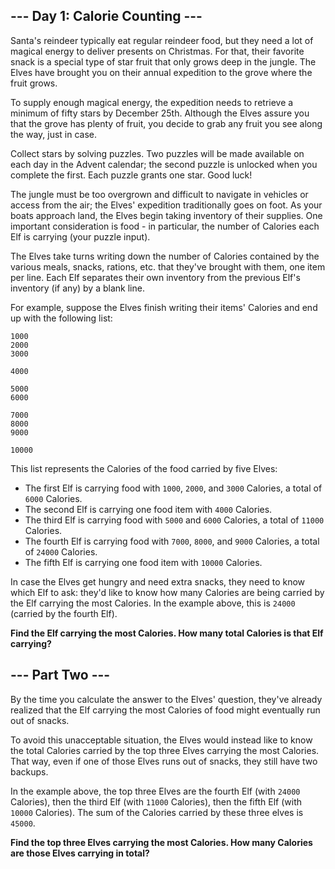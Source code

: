 ## --- Day 1: Calorie Counting ---

Santa's reindeer typically eat regular reindeer food, but they need a lot of magical energy to deliver presents on Christmas. For that, their favorite snack is a special type of star fruit that only grows deep in the jungle. The Elves have brought you on their annual expedition to the grove where the fruit grows.

To supply enough magical energy, the expedition needs to retrieve a minimum of fifty stars by December 25th. Although the Elves assure you that the grove has plenty of fruit, you decide to grab any fruit you see along the way, just in case.

Collect stars by solving puzzles. Two puzzles will be made available on each day in the Advent calendar; the second puzzle is unlocked when you complete the first. Each puzzle grants one star. Good luck!

The jungle must be too overgrown and difficult to navigate in vehicles or access from the air; the Elves' expedition traditionally goes on foot. As your boats approach land, the Elves begin taking inventory of their supplies. One important consideration is food - in particular, the number of Calories each Elf is carrying (your puzzle input).

The Elves take turns writing down the number of Calories contained by the various meals, snacks, rations, etc. that they've brought with them, one item per line. Each Elf separates their own inventory from the previous Elf's inventory (if any) by a blank line.

For example, suppose the Elves finish writing their items' Calories and end up with the following list:

```
1000
2000
3000

4000

5000
6000

7000
8000
9000

10000
```

This list represents the Calories of the food carried by five Elves:

- The first Elf is carrying food with ```1000```, ```2000```, and ```3000``` Calories, a total of ```6000``` Calories.
- The second Elf is carrying one food item with ```4000``` Calories.
- The third Elf is carrying food with ```5000``` and ```6000``` Calories, a total of ```11000``` Calories.
- The fourth Elf is carrying food with ```7000```, ```8000```, and ```9000``` Calories, a total of ```24000``` Calories.
- The fifth Elf is carrying one food item with ```10000``` Calories.

In case the Elves get hungry and need extra snacks, they need to know which Elf to ask: they'd like to know how many Calories are being carried by the Elf carrying the most Calories. In the example above, this is ```24000``` (carried by the fourth Elf).

**Find the Elf carrying the most Calories. How many total Calories is that Elf carrying?**


## --- Part Two ---

By the time you calculate the answer to the Elves' question, they've already realized that the Elf carrying the most Calories of food might eventually run out of snacks.

To avoid this unacceptable situation, the Elves would instead like to know the total Calories carried by the top three Elves carrying the most Calories. That way, even if one of those Elves runs out of snacks, they still have two backups.

In the example above, the top three Elves are the fourth Elf (with ```24000``` Calories), then the third Elf (with ```11000``` Calories), then the fifth Elf (with ```10000``` Calories). The sum of the Calories carried by these three elves is ```45000```.

**Find the top three Elves carrying the most Calories. How many Calories are those Elves carrying in total?**
